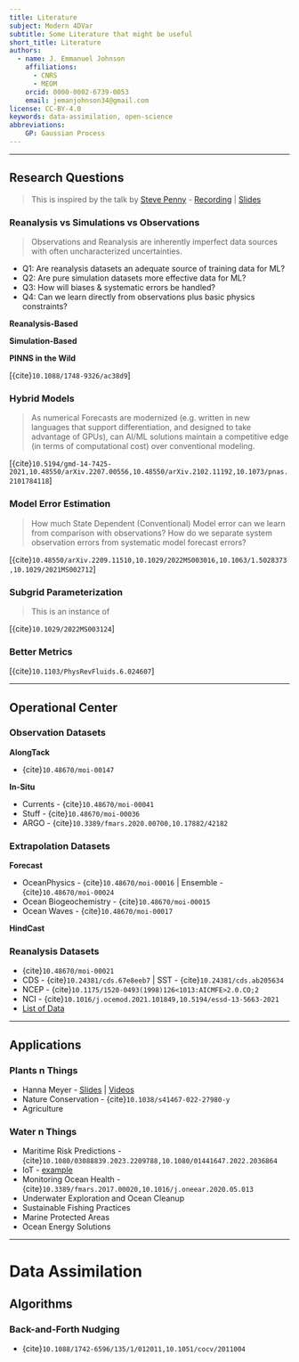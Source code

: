 ```yaml
---
title: Literature
subject: Modern 4DVar
subtitle: Some Literature that might be useful
short_title: Literature
authors:
  - name: J. Emmanuel Johnson
    affiliations:
      - CNRS
      - MEOM
    orcid: 0000-0002-6739-0053
    email: jemanjohnson34@gmail.com
license: CC-BY-4.0
keywords: data-assimilation, open-science
abbreviations:
    GP: Gaussian Process
---
```





---
## Research Questions

> This is inspired by the talk by [Steve Penny](https://events.ecmwf.int/event/304/timetable/) - [Recording](https://vimeo.com/770758490/bac45588aa) | [Slides](https://events.ecmwf.int/event/304/contributions/3615/attachments/2139/3786/ECMWF-ESA-ML_Penny.pdf)

### Reanalysis vs Simulations vs Observations

> Observations and Reanalysis are inherently imperfect data sources with often uncharacterized uncertainties.

* Q1: Are reanalysis datasets an adequate source of training data for ML?
* Q2: Are pure simulation datasets more effective data for ML?
* Q3: How will biases & systematic errors be handled?
* Q4: Can we learn directly from observations plus basic physics constraints?

**Reanalysis-Based**

**Simulation-Based**

**PINNS in the Wild**

[{cite}`10.1088/1748-9326/ac38d9`]

### Hybrid Models

> As numerical Forecasts are modernized (e.g. written in new languages that support differentiation, and designed to take advantage of GPUs), can AI/ML solutions maintain a competitive edge (in terms of computational cost) over conventional modeling.

[{cite}`10.5194/gmd-14-7425-2021,10.48550/arXiv.2207.00556,10.48550/arXiv.2102.11192,10.1073/pnas.2101784118`]

### Model Error Estimation

> How much State Dependent (Conventional) Model error can we learn from comparison with observations?
> How do we separate system observation errors from systematic model forecast errors?

[{cite}`10.48550/arXiv.2209.11510,10.1029/2022MS003016,10.1063/1.5028373,10.1029/2021MS002712`]


### Subgrid Parameterization

> This is an instance of

[{cite}`10.1029/2022MS003124`]

### Better Metrics

> 

[{cite}`10.1103/PhysRevFluids.6.024607`]



---
## Operational Center

### Observation Datasets

**AlongTack**

* {cite}`10.48670/moi-00147`

**In-Situ**

* Currents - {cite}`10.48670/moi-00041`
* Stuff - {cite}`10.48670/moi-00036`
* ARGO - {cite}`10.3389/fmars.2020.00700,10.17882/42182`


### Extrapolation Datasets

**Forecast**

* OceanPhysics - {cite}`10.48670/moi-00016` | Ensemble - {cite}`10.48670/moi-00024`
* Ocean Biogeochemistry - {cite}`10.48670/moi-00015`
* Ocean Waves - {cite}`10.48670/moi-00017`


**HindCast**

### Reanalysis Datasets

* {cite}`10.48670/moi-00021`
* CDS - {cite}`10.24381/cds.67e8eeb7` | SST - {cite}`10.24381/cds.ab205634`
* NCEP - {cite}`10.1175/1520-0493(1998)126<1013:AICMFE>2.0.CO;2`
* NCI - {cite}`10.1016/j.ocemod.2021.101849,10.5194/essd-13-5663-2021`
* [List of Data](https://psl.noaa.gov/data/oceanwrit/datasets/)


---
## Applications

### Plants n Things

* Hanna Meyer - [Slides](https://events.ecmwf.int/event/304/contributions/3621/attachments/2145/3795/ECMWF-ESA-ML_Meyer.pdf) | [Videos](https://vimeo.com/770843010/5350ca5d4e)
* Nature Conservation - {cite}`10.1038/s41467-022-27980-y`
* Agriculture


### Water n Things

* Maritime Risk Predictions - {cite}`10.1080/03088839.2023.2209788,10.1080/01441647.2022.2036864`
* IoT - [example](https://www.iotforall.com/iot-use-cases-in-ocean-conservation)
* Monitoring Ocean Health - {cite}`10.3389/fmars.2017.00020,10.1016/j.oneear.2020.05.013`
* Underwater Exploration and Ocean Cleanup
* Sustainable Fishing Practices
* Marine Protected Areas
* Ocean Energy Solutions



---
# Data Assimilation


## Algorithms


### Back-and-Forth Nudging

* {cite}`10.1088/1742-6596/135/1/012011,10.1051/cocv/2011004`